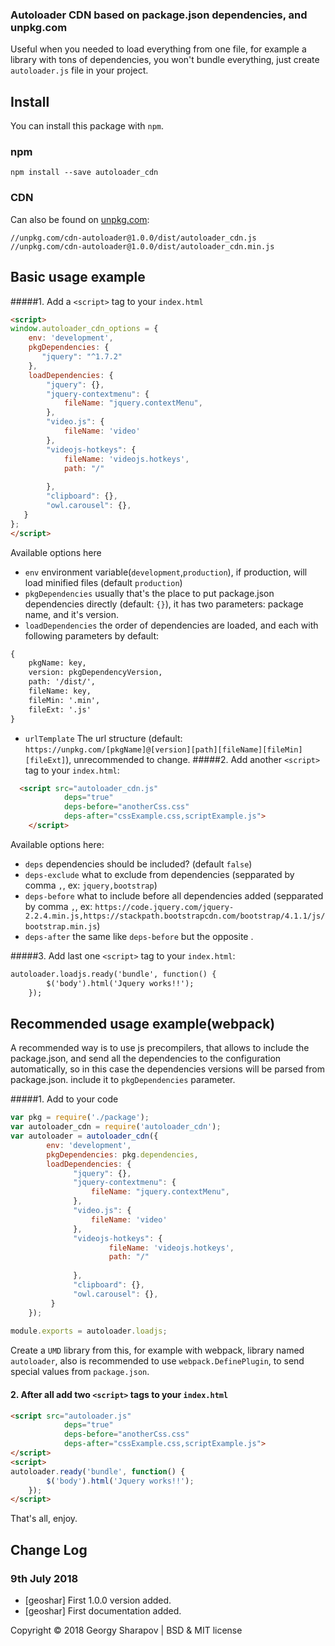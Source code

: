 ### Autoloader CDN based on package.json dependencies, and unpkg.com

Useful when you needed to load everything from one file,
for example a library with tons of dependencies,
you won't bundle everything, just create `autoloader.js` file in your project.
## Install

You can install this package with `npm`.

### npm

```shell
npm install --save autoloader_cdn
```

### CDN

Can also be found on [unpkg.com](https://cdnjs.com/libraries/nestable2):

```
//unpkg.com/cdn-autoloader@1.0.0/dist/autoloader_cdn.js
//unpkg.com/cdn-autoloader@1.0.0/dist/autoloader_cdn.min.js
```

## Basic usage example
#####1. Add a `<script>` tag to your `index.html`
```html
<script>
window.autoloader_cdn_options = {
    env: 'development',
    pkgDependencies: {
       "jquery": "^1.7.2"
    },
    loadDependencies: {
        "jquery": {},
        "jquery-contextmenu": {
            fileName: "jquery.contextMenu",
        },
        "video.js": {
            fileName: 'video'
        },
        "videojs-hotkeys": {
            fileName: 'videojs.hotkeys',
            path: "/"
    
        },
        "clipboard": {},
        "owl.carousel": {},
   }
};
</script>
```
Available options here
* `env` environment variable(`development`,`production`), if production, will load minified files (default `production`)
* `pkgDependencies` usually that's the place to put package.json dependencies directly (default: `{}`), it has two parameters: package name, and it's version.
* `loadDependencies` the order of dependencies are loaded, and each with following parameters by default:
```html
{
    pkgName: key,
    version: pkgDependencyVersion,
    path: '/dist/',
    fileName: key,
    fileMin: '.min',
    fileExt: '.js'
}
``` 
* `urlTemplate` The url structure (default: `https://unpkg.com/[pkgName]@[version][path][fileName][fileMin][fileExt]`), unrecommended to change.
#####2. Add another `<script>` tag to your `index.html`:

```html
  <script src="autoloader_cdn.js"
            deps="true"
            deps-before="anotherCss.css"
            deps-after="cssExample.css,scriptExample.js">
    </script>
```
Available options here:

* `deps` dependencies should be included? (default `false`)
* `deps-exclude` what to exclude from dependencies (sepparated by comma `,`, ex: `jquery,bootstrap`)
* `deps-before` what to include before all dependencies added (sepparated by comma `,`, ex: `https://code.jquery.com/jquery-2.2.4.min.js,https://stackpath.bootstrapcdn.com/bootstrap/4.1.1/js/bootstrap.min.js`)
* `deps-after` the same like `deps-before` but the opposite .

#####3. Add last one `<script>` tag to your `index.html`:
```html
autoloader.loadjs.ready('bundle', function() {
        $('body').html('Jquery works!!');
    });

```

## Recommended usage example(webpack)
A recommended way is to use js precompilers,
 that allows to include the package.json,
 and send all the dependencies to the configuration automatically,
 so in this case the dependencies versions will be parsed from package.json.
 include it to `pkgDependencies` parameter.

#####1.  Add to your code 
```js 
var pkg = require('./package'); 
var autoloader_cdn = require('autoloader_cdn');
var autoloader = autoloader_cdn({
        env: 'development',
        pkgDependencies: pkg.dependencies,
        loadDependencies: {
              "jquery": {},
              "jquery-contextmenu": {
                  fileName: "jquery.contextMenu",
              },
              "video.js": {
                  fileName: 'video'
              },
              "videojs-hotkeys": {
                      fileName: 'videojs.hotkeys',
                      path: "/"
          
              },
              "clipboard": {},
              "owl.carousel": {},
         }
    });
    
module.exports = autoloader.loadjs;
```
Create a `UMD` library from this, for example with webpack, library named `autoloader`, also is recommended to use `webpack.DefinePlugin`, to send special values from `package.json`.

#### 2. After all add two `<script>` tags to your `index.html` 
```html
<script src="autoloader.js"
            deps="true"
            deps-before="anotherCss.css"
            deps-after="cssExample.css,scriptExample.js">
</script>
<script>
autoloader.ready('bundle', function() {
        $('body').html('Jquery works!!');
    });
</script>
```
That's all, enjoy.
## Change Log

### 9th July 2018
* [geoshar] First 1.0.0 version added.
* [geoshar] First documentation added.

Copyright © 2018 Georgy Sharapov | BSD & MIT license
